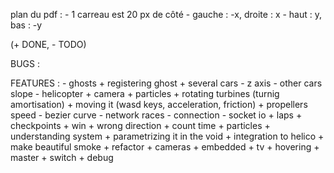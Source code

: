 

plan du pdf :
	- 1 carreau est 20 px de côté
	- gauche : -x, droite : x
	- haut : y, bas : -y



(+ DONE, - TODO)

BUGS :

FEATURES : 
	- ghosts
	  + registering ghost
	  + several cars
	  - z axis
	  - other cars slope
	- helicopter
	  + camera
	  + particles
	  + rotating turbines (turnig amortisation)
	  + moving it (wasd keys, acceleration, friction)
	  + propellers speed
	  - bezier curve
	- network races
	  - connection
	  - socket io
	+ laps
	  + checkpoints
	  + win
	  + wrong direction
	  + count time
	+ particles
	  + understanding system
	  + parametrizing it in the void
	  + integration to helico
	  + make beautiful smoke
	+ refactor
	+ cameras
		+ embedded
		+ tv
		+ hovering
		+ master
		+ switch
	+ debug
	
